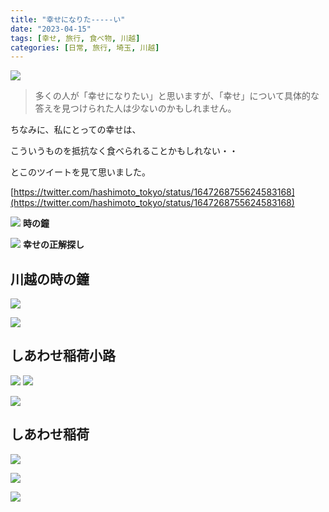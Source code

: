 ```yaml
---
title: "幸せになりた-----い"
date: "2023-04-15"
tags: [幸せ, 旅行, 食べ物, 川越]
categories: [日常, 旅行, 埼玉, 川越]
---
```


![](https://assets.st-note.com/production/uploads/images/103102679/rectangle_large_type_2_d8715b2d95be4523c384218848738923.jpeg?width=800)

> 多くの人が「幸せになりたい」と思いますが、「幸せ」について具体的な答えを見つけられた人は少ないのかもしれません。

ちなみに、私にとっての幸せは、

こういうものを抵抗なく食べられることかもしれない・・

とこのツイートを見て思いました。

[https://twitter.com/hashimoto_tokyo/status/1647268755624583168](https://twitter.com/hashimoto_tokyo/status/1647268755624583168)

![](https://assets.st-note.com/img/1681567002976-yIhmX3ta7f.jpg) **時の鐘**

![](https://assets.st-note.com/img/1681569034273-OkD55SEeW0.jpg) **幸せの正解探し**

## 川越の時の鐘

![](https://assets.st-note.com/img/1681568927110-VLPzngfuca.jpg)

![](https://assets.st-note.com/img/1681568927045-nXSnN0blRi.jpg)

## しあわせ稲荷小路

![](https://assets.st-note.com/img/1681570445549-P2Gc41shQ8.jpg) ![](https://assets.st-note.com/img/1681570391140-tnR647scE1.jpg)

![](https://assets.st-note.com/img/1681570467679-yvVTqAQbL9.jpg)

## しあわせ稲荷

![](https://assets.st-note.com/img/1681570251480-TWtWiCyfDR.jpg)

![](https://assets.st-note.com/img/1681570424623-lIYPXtnmnL.jpg)

![](https://assets.st-note.com/img/1681570874333-Ivb2MrKyCr.jpg)

